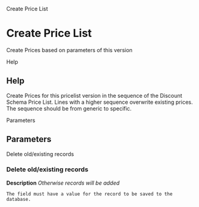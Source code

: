 
Create Price List
# Create Price List


Create Prices based on parameters of this version

Help
## Help

Create Prices for this pricelist version in the sequence of the Discount Schema Price List.
Lines with a higher sequence overwrite existing prices.  The sequence should be from generic to specific.

Parameters
## Parameters


Delete old/existing records
### Delete old/existing records

**Description**
 *Otherwise records will be added*

```
The field must have a value for the record to be saved to the database.
```